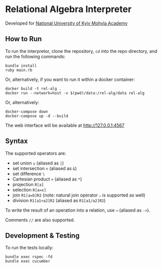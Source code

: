 # Relational Algebra Interpreter

Developed for [National University of Kyiv Mohyla Academy](https://www.ukma.edu.ua/eng/)

## How to Run

To run the interpretor, clone the repository,
`cd` into the repo directory, and run the following commands:

```
bundle install
ruby main.rb
```

Or, alternatively, if you want to run it within a docker container:

```
docker build -t rel-alg .
docker run --network=host -v $(pwd)/data:/rel-alg/data rel-alg
```

Or, alternatively:
```
docker-compose down
docker-compose up -d --build
```

The web interface will be available at http://127.0.0.1:4567

## Syntax

The supported operators are:
- set union `∪` (aliased as `|`)
- set intersection `∩` (aliased as `&`)
- set difference `\`
- Cartesian product `×` (aliased as `*`)
- projection `R[a]`
- selection `R[a=x]`
- join `R1[a=b]R2` (note: natural join operator `๐` is supported as well)
- division `R1[a1÷a2]R2` (aliased as `R1[a1/a2]R2`)

To write the result of an operation into a relation, use `⟶` (aliased as `->`).

Comments `//` are also supported.

## Development & Testing

To run the tests locally:

```
bundle exec rspec -fd
bundle exec cucumber
```

